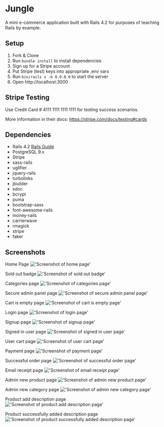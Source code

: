 # Jungle

A mini e-commerce application built with Rails 4.2 for purposes of teaching Rails by example.


## Setup

1. Fork & Clone
2. Run `bundle install` to install dependencies
3. Sign up for a Stripe account
4. Put Stripe (test) keys into appropriate .env vars
5. Run `bin/rails s -b 0.0.0.0` to start the server
6. Open http://localhost:3000

## Stripe Testing

Use Credit Card # 4111 1111 1111 1111 for testing success scenarios.

More information in their docs: <https://stripe.com/docs/testing#cards>

## Dependencies

* Rails 4.2 [Rails Guide](http://guides.rubyonrails.org/v4.2/)
* PostgreSQL 9.x
* Stripe
* sass-rails
* uglifier
* jquery-rails
* turbolinks
* jbuilder
* sdoc
* bcrypt
* puma
* bootstrap-sass
* font-awesome-rails
* money-rails
* carrierwave
* rmagick
* stripe
* faker

## Screenshots

Home Page
!['Screenshot of home page'](https://github.com/AnnaTykhomyrova/jungle-rails/blob/master/docks/home-page.png)

Sold out badge
!['Screenshot of sold out badge'](https://github.com/AnnaTykhomyrova/jungle-rails/blob/master/docks/sold-out-badge.png)

Categories page
!['Screenshot of categories page'](https://github.com/AnnaTykhomyrova/jungle-rails/blob/master/docks/categories-2-page.png)

Secure admin panel page
!['Screenshot of secure admin panel page'](https://github.com/AnnaTykhomyrova/jungle-rails/blob/master/docks/secure-admin-panel-page.png)

Cart is empty page
!['Screenshot of cart is empty page'](https://github.com/AnnaTykhomyrova/jungle-rails/blob/master/docks/cart-is-empty-page.png)

Login page
!['Screenshot of login page'](https://github.com/AnnaTykhomyrova/jungle-rails/blob/master/docks/login-page.png)

Signup page
!['Screenshot of signup page'](https://github.com/AnnaTykhomyrova/jungle-rails/blob/master/docks/signup-page.png)

Signed in user page
!['Screenshot of signed in user page'](https://github.com/AnnaTykhomyrova/jungle-rails/blob/master/docks/signed-in-user-page.png)

User cart page
!['Screenshot of user cart page'](https://github.com/AnnaTykhomyrova/jungle-rails/blob/master/docks/user-cart-page.png)

Payment page
!['Screenshot of payment page'](https://github.com/AnnaTykhomyrova/jungle-rails/blob/master/docks/payment-page.png)

Successful order page 
!['Screenshot of successful order page'](https://github.com/AnnaTykhomyrova/jungle-rails/blob/master/docks/successful-order-page.png)

Email receipt page
!['Screenshot of email receipt page'](https://github.com/AnnaTykhomyrova/jungle-rails/blob/master/docks/email-receipt-page.png)

Admin new product page
!['Screenshot of admin new product page'](https://github.com/AnnaTykhomyrova/jungle-rails/blob/master/docks/admin-new-product-page.png)

Admin new category page
!['Screenshot of admin new category page'](https://github.com/AnnaTykhomyrova/jungle-rails/blob/master/docks/admin-new-category-page.png)

Product add description page
!['Screenshot of product add description page'](https://github.com/AnnaTykhomyrova/jungle-rails/blob/master/docks/product-add-description-page.png)

Product successfully added description page
!['Screenshot of product successfully added description page'](https://github.com/AnnaTykhomyrova/jungle-rails/blob/master/docks/product-successfully-added-description.png)
